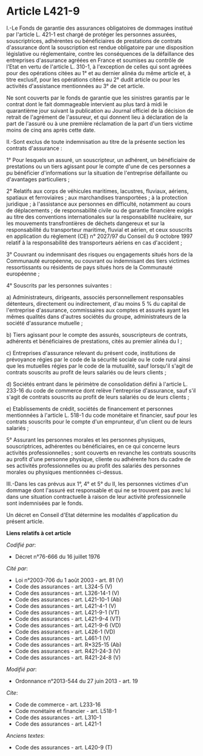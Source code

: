 # Article L421-9

I.-Le Fonds de garantie des assurances obligatoires de dommages institué par l'article L. 421-1 est chargé de protéger les
personnes assurées, souscriptrices, adhérentes ou bénéficiaires de prestations de contrats d'assurance dont la souscription
est rendue obligatoire par une disposition législative ou réglementaire, contre les conséquences de la défaillance des
entreprises d'assurance agréées en France et soumises au contrôle de l'Etat en vertu de l'article L. 310-1, à l'exception de
celles qui sont agréées pour des opérations citées au 1° et au dernier alinéa du même article et, à titre exclusif, pour les
opérations citées au 2° dudit article ou pour les activités d'assistance mentionnées au 3° de cet article. 

Ne sont couverts par le fonds de garantie que les sinistres garantis par le contrat dont le fait dommageable intervient au
plus tard à midi le quarantième jour suivant la publication au Journal officiel de la décision de retrait de l'agrément de
l'assureur, et qui donnent lieu à déclaration de la part de l'assuré ou à une première réclamation de la part d'un tiers
victime moins de cinq ans après cette date. 

II.-Sont exclus de toute indemnisation au titre de la présente section les contrats d'assurance : 

1° Pour lesquels un assuré, un souscripteur, un adhérent, un bénéficiaire de prestations ou un tiers agissant pour le compte
d'une de ces personnes a pu bénéficier d'informations sur la situation de l'entreprise défaillante ou d'avantages
particuliers ; 

2° Relatifs aux corps de véhicules maritimes, lacustres, fluviaux, aériens, spatiaux et ferroviaires ; aux marchandises
transportées ; à la protection juridique ; à l'assistance aux personnes en difficulté, notamment au cours de déplacements ;
de responsabilité civile ou de garantie financière exigés au titre des conventions internationales sur la responsabilité
nucléaire, sur les mouvements transfrontières de déchets dangereux et sur la responsabilité du transporteur maritime, fluvial
et aérien, et ceux souscrits en application du règlement (CE) n° 2027/97 du Conseil du 9 octobre 1997 relatif à la
responsabilité des transporteurs aériens en cas d'accident ; 

3° Couvrant ou indemnisant des risques ou engagements situés hors de la Communauté européenne, ou couvrant ou indemnisant des
tiers victimes ressortissants ou résidents de pays situés hors de la Communauté européenne ; 

4° Souscrits par les personnes suivantes : 

a) Administrateurs, dirigeants, associés personnellement responsables détenteurs, directement ou indirectement, d'au moins 5
% du capital de l'entreprise d'assurance, commissaires aux comptes et assurés ayant les mêmes qualités dans d'autres sociétés
du groupe, administrateurs de la société d'assurance mutuelle ; 

b) Tiers agissant pour le compte des assurés, souscripteurs de contrats, adhérents et bénéficiaires de prestations, cités au
premier alinéa du I ; 

c) Entreprises d'assurance relevant du présent code, institutions de prévoyance régies par le code de la sécurité sociale ou
le code rural ainsi que les mutuelles régies par le code de la mutualité, sauf lorsqu'il s'agit de contrats souscrits au
profit de leurs salariés ou de leurs clients ; 

d) Sociétés entrant dans le périmètre de consolidation défini à l'article L. 233-16 du code de commerce dont relève
l'entreprise d'assurance, sauf s'il s'agit de contrats souscrits au profit de leurs salariés ou de leurs clients ; 

e) Etablissements de crédit, sociétés de financement et personnes mentionnées à l'article L. 518-1 du code monétaire et
financier, sauf pour les contrats souscrits pour le compte d'un emprunteur, d'un client ou de leurs salariés ; 

5° Assurant les personnes morales et les personnes physiques, souscriptrices, adhérentes ou bénéficiaires, en ce qui concerne
leurs activités professionnelles ; sont couverts en revanche les contrats souscrits au profit d'une personne physique,
cliente ou adhérente hors du cadre de ses activités professionnelles ou au profit des salariés des personnes morales ou
physiques mentionnées ci-dessus. 

III.-Dans les cas prévus aux 1°, 4° et 5° du II, les personnes victimes d'un dommage dont l'assuré est responsable et qui ne
se trouvent pas avec lui dans une situation contractuelle à raison de leur activité professionnelle sont indemnisées par le
fonds. 

Un décret en Conseil d'Etat détermine les modalités d'application du présent article.

**Liens relatifs à cet article**

_Codifié par_:

  - Décret n°76-666 du 16 juillet 1976

_Cité par_:

  - Loi n°2003-706 du 1 août 2003 - art. 81 (V)
  - Code des assurances - art. L324-5 (V)
  - Code des assurances - art. L326-14-1 (V)
  - Code des assurances - art. L421-10-1 (Ab)
  - Code des assurances - art. L421-4-1 (V)
  - Code des assurances - art. L421-9-1 (VT)
  - Code des assurances - art. L421-9-4 (VT)
  - Code des assurances - art. L421-9-6 (VD)
  - Code des assurances - art. L426-1 (VD)
  - Code des assurances - art. L461-1 (V)
  - Code des assurances - art. R*325-15 (Ab)
  - Code des assurances - art. R421-24-3 (V)
  - Code des assurances - art. R421-24-8 (V)

_Modifié par_:

  - Ordonnance n°2013-544 du 27 juin 2013 - art. 19

_Cite_:

  - Code de commerce - art. L233-16
  - Code monétaire et financier - art. L518-1
  - Code des assurances - art. L310-1
  - Code des assurances - art. L421-1

_Anciens textes_:

  - Code des assurances - art. L420-9 (T)
